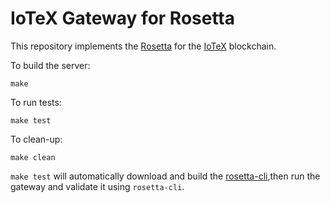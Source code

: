 # IoTeX Gateway for Rosetta

This repository implements the [Rosetta](https://github.com/coinbase/rosetta-sdk-go) for the [IoTeX](https://iotex.io) blockchain.

To build the server:

	make

To run tests:

	make test

To clean-up:

	make clean


`make test` will automatically download and build the [rosetta-cli](https://github.com/coinbase/rosetta-cli),then run
 the gateway and validate it using `rosetta-cli`.

